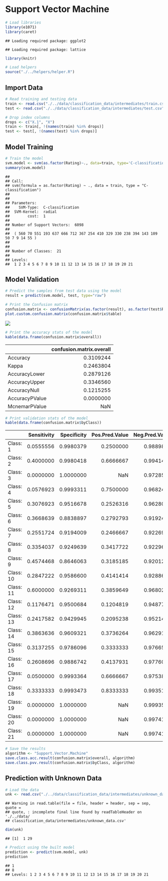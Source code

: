 # Support Vector Machine

``` r
# Load libraries
library(e1071)
library(caret)
```

    ## Loading required package: ggplot2

    ## Loading required package: lattice

``` r
library(knitr)

# Load helpers
source("./../helpers/helper.R")
```

## Import Data

``` r
# Read training and testing data
train <- read.csv("./../data/classification_data/intermediates/train.csv")
test <- read.csv("./../data/classification_data/intermediates/test.csv")

# Drop index columns
drops <- c("X.1", "X")
train <- train[, !(names(train) %in% drops)]
test <- test[, !(names(test) %in% drops)]
```

## Model Training

``` r
# Train the model
svm.model <- svm(as.factor(Rating)~., data=train, type='C-classification')
summary(svm.model)
```

    ## 
    ## Call:
    ## svm(formula = as.factor(Rating) ~ ., data = train, type = "C-classification")
    ## 
    ## 
    ## Parameters:
    ##    SVM-Type:  C-classification 
    ##  SVM-Kernel:  radial 
    ##        cost:  1 
    ## 
    ## Number of Support Vectors:  6098
    ## 
    ##  ( 560 70 551 193 637 666 712 367 254 410 329 330 238 394 143 109 50 7 9 14 55 )
    ## 
    ## 
    ## Number of Classes:  21 
    ## 
    ## Levels: 
    ##  1 2 3 4 5 6 7 8 9 10 11 12 13 14 15 16 17 18 19 20 21

## Model Validation

``` r
# Predict the samples from test data using the model
result = predict(svm.model, test, type="raw")

# Print the Confusion matrix
confusion.matrix <- confusionMatrix(as.factor(result), as.factor(test$Rating))
plot.custom.confusion.matrix(confusion.matrix$table)
```

![](class_support_vector_machine_files/figure-gfm/unnamed-chunk-4-1.png)<!-- -->

``` r
# Print the accuracy stats of the model
kable(data.frame(confusion.matrix$overall))
```

|                | confusion.matrix.overall |
|:---------------|-------------------------:|
| Accuracy       |                0.3109244 |
| Kappa          |                0.2463804 |
| AccuracyLower  |                0.2879126 |
| AccuracyUpper  |                0.3346560 |
| AccuracyNull   |                0.1215255 |
| AccuracyPValue |                0.0000000 |
| McnemarPValue  |                      NaN |

``` r
# Print validation stats of the model
kable(data.frame(confusion.matrix$byClass))
```

|           | Sensitivity | Specificity | Pos.Pred.Value | Neg.Pred.Value | Precision |    Recall |        F1 | Prevalence | Detection.Rate | Detection.Prevalence | Balanced.Accuracy |
|:----------|------------:|------------:|---------------:|---------------:|----------:|----------:|----------:|-----------:|---------------:|---------------------:|------------------:|
| Class: 1  |   0.0555556 |   0.9980379 |      0.2500000 |      0.9889825 | 0.2500000 | 0.0555556 | 0.0909091 |  0.0116354 |      0.0006464 |            0.0025856 |         0.5267967 |
| Class: 2  |   0.4000000 |   0.9980418 |      0.6666667 |      0.9941482 | 0.6666667 | 0.4000000 | 0.5000000 |  0.0096962 |      0.0038785 |            0.0058177 |         0.6990209 |
| Class: 3  |   0.0000000 |   1.0000000 |            NaN |      0.9728507 |        NA | 0.0000000 |        NA |  0.0271493 |      0.0000000 |            0.0000000 |         0.5000000 |
| Class: 4  |   0.0576923 |   0.9993311 |      0.7500000 |      0.9682437 | 0.7500000 | 0.0576923 | 0.1071429 |  0.0336134 |      0.0019392 |            0.0025856 |         0.5285117 |
| Class: 5  |   0.3076923 |   0.9516678 |      0.2526316 |      0.9628099 | 0.2526316 | 0.3076923 | 0.2774566 |  0.0504202 |      0.0155139 |            0.0614092 |         0.6296801 |
| Class: 6  |   0.3668639 |   0.8838897 |      0.2792793 |      0.9192453 | 0.2792793 | 0.3668639 | 0.3171355 |  0.1092437 |      0.0400776 |            0.1435036 |         0.6253768 |
| Class: 7  |   0.2551724 |   0.9194009 |      0.2466667 |      0.9226915 | 0.2466667 | 0.2551724 | 0.2508475 |  0.0937298 |      0.0239173 |            0.0969619 |         0.5872866 |
| Class: 8  |   0.3354037 |   0.9249639 |      0.3417722 |      0.9229662 | 0.3417722 | 0.3354037 | 0.3385580 |  0.1040724 |      0.0349063 |            0.1021332 |         0.6301838 |
| Class: 9  |   0.4574468 |   0.8646063 |      0.3185185 |      0.9201253 | 0.3185185 | 0.4574468 | 0.3755459 |  0.1215255 |      0.0555915 |            0.1745314 |         0.6610266 |
| Class: 10 |   0.2847222 |   0.9586600 |      0.4141414 |      0.9288674 | 0.4141414 | 0.2847222 | 0.3374486 |  0.0930834 |      0.0265029 |            0.0639948 |         0.6216911 |
| Class: 11 |   0.6000000 |   0.9269311 |      0.3859649 |      0.9680233 | 0.3859649 | 0.6000000 | 0.4697509 |  0.0711054 |      0.0426632 |            0.1105365 |         0.7634656 |
| Class: 12 |   0.1176471 |   0.9500684 |      0.1204819 |      0.9487705 | 0.1204819 | 0.1176471 | 0.1190476 |  0.0549451 |      0.0064641 |            0.0536522 |         0.5338577 |
| Class: 13 |   0.2417582 |   0.9429945 |      0.2095238 |      0.9521498 | 0.2095238 | 0.2417582 | 0.2244898 |  0.0588235 |      0.0142211 |            0.0678733 |         0.5923764 |
| Class: 14 |   0.3863636 |   0.9609321 |      0.3736264 |      0.9629121 | 0.3736264 | 0.3863636 | 0.3798883 |  0.0568843 |      0.0219780 |            0.0588235 |         0.6736479 |
| Class: 15 |   0.3137255 |   0.9786096 |      0.3333333 |      0.9766511 | 0.3333333 | 0.3137255 | 0.3232323 |  0.0329670 |      0.0103426 |            0.0310278 |         0.6461676 |
| Class: 16 |   0.2608696 |   0.9886742 |      0.4137931 |      0.9776021 | 0.4137931 | 0.2608696 | 0.3200000 |  0.0297350 |      0.0077569 |            0.0187460 |         0.6247719 |
| Class: 17 |   0.0500000 |   0.9993364 |      0.6666667 |      0.9753886 | 0.6666667 | 0.0500000 | 0.0930233 |  0.0258565 |      0.0012928 |            0.0019392 |         0.5246682 |
| Class: 18 |   0.3333333 |   0.9993473 |      0.8333333 |      0.9935107 | 0.8333333 | 0.3333333 | 0.4761905 |  0.0096962 |      0.0032321 |            0.0038785 |         0.6663403 |
| Class: 19 |   0.0000000 |   1.0000000 |            NaN |      0.9993536 |        NA | 0.0000000 |        NA |  0.0006464 |      0.0000000 |            0.0000000 |         0.5000000 |
| Class: 20 |   0.0000000 |   1.0000000 |            NaN |      0.9974144 |        NA | 0.0000000 |        NA |  0.0025856 |      0.0000000 |            0.0000000 |         0.5000000 |
| Class: 21 |   0.0000000 |   1.0000000 |            NaN |      0.9974144 |        NA | 0.0000000 |        NA |  0.0025856 |      0.0000000 |            0.0000000 |         0.5000000 |

``` r
# Save the results
algorithm <- "Support.Vector.Machine"
save.class.acc.result(confusion.matrix$overall, algorithm)
save.class.pvv.result(confusion.matrix$byClass, algorithm)
```

## Prediction with Unknown Data

``` r
# Load the data
unk <- read.csv("./../data/classification_data/intermediates/unknown_data.csv")
```

    ## Warning in read.table(file = file, header = header, sep = sep, quote =
    ## quote, : incomplete final line found by readTableHeader on './../data/
    ## classification_data/intermediates/unknown_data.csv'

``` r
dim(unk)
```

    ## [1]  1 29

``` r
# Predict using the built model
prediction <- predict(svm.model, unk)
prediction
```

    ## 1 
    ## 8 
    ## Levels: 1 2 3 4 5 6 7 8 9 10 11 12 13 14 15 16 17 18 19 20 21
